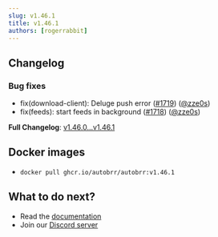 ```yaml
---
slug: v1.46.1
title: v1.46.1
authors: [rogerrabbit]
---
```

## Changelog


### Bug fixes


* fix(download\-client): Deluge push error ([\#1719](https://github.com/autobrr/autobrr/pull/1719)) ([@zze0s](https://github.com/zze0s))
* fix(feeds): start feeds in background ([\#1718](https://github.com/autobrr/autobrr/pull/1718)) ([@zze0s](https://github.com/zze0s))


**Full Changelog**: [v1\.46\.0\...v1\.46\.1](https://github.com/autobrr/autobrr/compare/v1.46.0...v1.46.1)


## Docker images


* `docker pull ghcr.io/autobrr/autobrr:v1.46.1`


## What to do next?


* Read the [documentation](https://autobrr.com)
* Join our [Discord server](https://discord.autobrr.com/)
